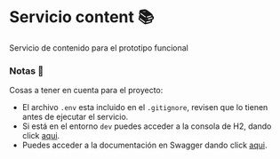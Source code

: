 # Servicio content 📚
Servicio de contenido para el prototipo funcional

### Notas 📝
Cosas a tener en cuenta para el proyecto:

* El archivo ``.env`` esta incluido en el ``.gitignore``, revisen que lo tienen antes de ejecutar el servicio. 
* Si está en el entorno ``dev`` puedes acceder a la consola de H2, dando click [aqui](http://localhost:8070/h2). 
* Puedes acceder a la documentación en Swagger dando click [aqui](http://localhost:8070/swagger-ui/index.html).
